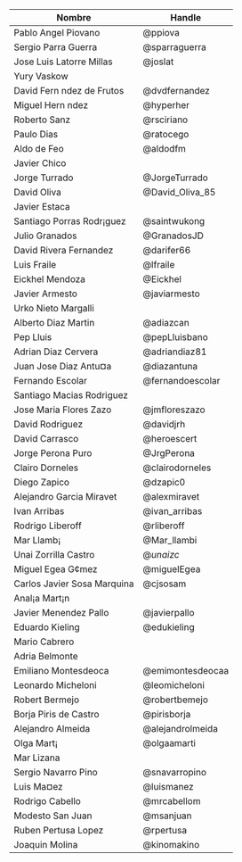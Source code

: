 | Nombre | Handle |
| --- | --- |
| Pablo Angel Piovano | @ppiova |
| Sergio Parra Guerra | @sparraguerra |
| Jose Luis Latorre Millas | @joslat |
| Yury Vaskow |  |
| David Fern ndez de Frutos | @dvdfernandez |
| Miguel Hern ndez | @hyperher |
| Roberto Sanz | @rsciriano |
| Paulo Dias | @ratocego |
| Aldo de Feo | @aldodfm |
| Javier Chico |  |
| Jorge Turrado | @JorgeTurrado |
| David Oliva | @David_Oliva_85 |
| Javier Estaca |  |
| Santiago Porras Rodr¡guez | @saintwukong |
| Julio Granados | @GranadosJD |
| David Rivera Fernandez | @darifer66 |
| Luis Fraile | @lfraile |
| Eickhel Mendoza | @Eickhel |
| Javier Armesto | @javiarmesto |
| Urko Nieto Margalli |  |
| Alberto Diaz Martin | @adiazcan |
| Pep Lluis | @pepLluisbano |
| Adrian Diaz Cervera | @adriandiaz81 |
| Juan Jose Diaz Antu¤a | @diazantuna |
| Fernando Escolar | @fernandoescolar |
| Santiago Macias Rodriguez |  |
| Jose Maria Flores Zazo | @jmfloreszazo |
| David Rodriguez | @davidjrh |
| David Carrasco | @heroescert |
| Jorge Perona Puro | @JrgPerona |
| Clairo Dorneles | @clairodorneles |
| Diego Zapico | @dzapic0 |
| Alejandro Garcia Miravet | @alexmiravet |
| Ivan Arribas | @ivan_arribas |
| Rodrigo Liberoff | @rliberoff |
| Mar Llamb¡ | @Mar_llambi |
| Unai Zorrilla Castro | @_unaizc_ |
| Miguel Egea G¢mez | @miguelEgea |
| Carlos Javier Sosa Marquina | @cjsosam |
| Anal¡a Mart¡n |  |
| Javier Menendez Pallo | @javierpallo |
| Eduardo Kieling | @edukieling |
| Mario Cabrero |  |
| Adria Belmonte |  |
| Emiliano Montesdeoca | @emimontesdeocaa |
| Leonardo Micheloni | @leomicheloni |
| Robert Bermejo | @robertbemejo |
| Borja Piris de Castro | @pirisborja |
| Alejandro Almeida | @alejandrolmeida |
| Olga Mart¡ | @olgaamarti |
| Mar Lizana |  |
| Sergio Navarro Pino | @snavarropino |
| Luis Ma¤ez | @luismanez |
| Rodrigo Cabello | @mrcabellom |
| Modesto San Juan | @msanjuan |
| Ruben Pertusa Lopez | @rpertusa |
| Joaquin Molina | @kinomakino |
